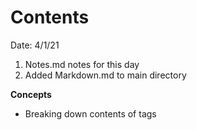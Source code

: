 # Contents

Date: 4/1/21

1. Notes.md notes for this day
2. Added Markdown.md to main directory

**Concepts**
- Breaking down contents of tags 